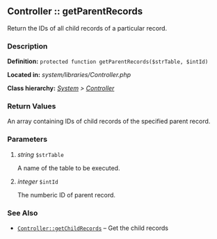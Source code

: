 
Controller :: getParentRecords
-------------------------------------------

Return the IDs of all child records of a particular record.


### Description ###

**Definition:** `protected function getParentRecords($strTable, $intId)`

**Located in:** *system/libraries/Controller.php*

**Class hierarchy:** *[System](../System.md) > [Controller](../Controller.md)*


### Return Values ###

An array containing IDs of child records of the specified parent record.


### Parameters ###

1. *string* `$strTable`

	A name of the table to be executed.

2. *integer* `$intId`

	The numberic ID of parent record.


### See Also ###

- [`Controller::getChildRecords`](getChildRecords.md) – Get the child records



